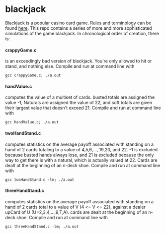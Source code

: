 # blackjack
Blackjack is a popular casino card game. Rules and terminology can be found [here](https://bicyclecards.com/how-to-play/blackjack/). This repo contains a series of more and more sophisticated simulations of the game blackjack. In chronological order of creation, there is:

#### crappyGame.c
is an exceedingly bad version of blackjack. You're only allowed to hit or stand, and nothing else. 
Compile and run at command line with

`gcc crappyGame.c; ./a.out`

#### handValue.c
computes the value of a multiset of cards. busted totals are assigned the value -1, Naturals are assigned the value of 22, and soft totals are given their largest value that doesn't exceed 21.
Compile and run at command line with

`gcc handValue.c; ./a.out`

#### twoHandStand.c
computes statistics on the average payoff associated with standing on a hand of 2 cards totaling to a value of 4,5,6,..., 19,20, and 22. -1 is excluded because busted hands always lose, and 21 is excluded because the only way to get there is with a natural, which is actually valued at 22. Cards are dealt at the beginning of an n-deck shoe.
Compile and run at command line with

`gcc twoHandStand.c -lm; ./a.out`

#### threeHandStand.c
computes statistics on the average payoff associated with standing on a hand of 2 cards total to a value of V (4 <= V <= 22), against a dealer upCard of U (U=2,3,4,...,9,T,A). cards are dealt at the beginning of an n-deck shoe.
Compile and run at command line with

`gcc threeHandStand.c -lm; ./a.out`
